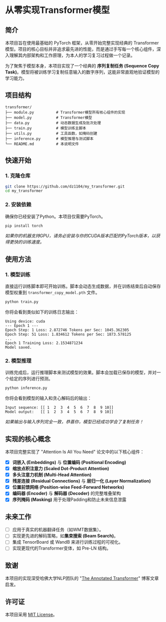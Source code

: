 # 从零实现Transformer模型 

## 简介

本项目旨在使用最基础的 PyTorch 框架，从零开始完整实现经典的 Transformer 模型。项目的核心目标并非追求最先进的性能，而是通过手写每一个核心组件，深入理解其内部架构和工作原理，为本人的学习复习过程做一个记录。

为了聚焦于模型本身，本项目实现了一个经典的 **序列复制任务 (Sequence Copy Task)**。模型将被训练学习复制任意输入的数字序列，这能非常直观地验证模型的学习能力。


## 项目结构

```
transformer/
├── module.py          # Transformer模型所有核心组件的实现
├── model.py           # Transformer模型
├── data.py            # 动态数据生成及批次处理
├── train.py           # 模型训练主脚本
├── utils.py           # 工具函数，如掩码创建
├── inference.py       # 模型推理与测试脚本
└── README.md          # 本说明文件
```

## 快速开始

### 1. 克隆仓库

```bash
git clone https://github.com/dz1104/my_transformer.git
cd my_transformer
```

### 2. 安装依赖

确保你已经安装了Python。本项目仅需要PyTorch。

```bash
pip install torch
```
*如果你的机器支持GPU，请务必安装与你的CUDA版本匹配的PyTorch版本，以获得更快的训练速度。*

## 使用方法

### 1. 模型训练

直接运行训练脚本即可开始训练。脚本会动态生成数据，并在训练结束后自动保存模型权重到 `transformer_copy_model.pth` 文件。

```bash
python train.py
```

你将会看到类似如下的训练日志输出：
```
Using device: cuda
--- Epoch 1 ---
Epoch Step: 1 Loss: 2.872746 Tokens per Sec: 1045.362305
Epoch Step: 51 Loss: 1.834612 Tokens per Sec: 1873.578125
...
Epoch 1 Training Loss: 2.1534871234
Model saved.
```

### 2. 模型推理

训练完成后，运行推理脚本来测试模型的效果。脚本会加载已保存的模型，并对一个给定的序列进行预测。

```bash
python inference.py
```

你将会看到模型的输入和贪心解码后的输出：
```
Input sequence: [[ 1  2  3  4  5  6  7  8  9 10]]
Model output:   [[ 1  2  3  4  5  6  7  8  9 10]]
```
*如果输出与输入序列完全一致，恭喜你，模型已经成功学会了复制任务！*

## 实现的核心概念

本项目完整实现了 "Attention Is All You Need" 论文中的以下核心组件：

- [x] **词嵌入 (Embeddings)** 与 **位置编码 (Positional Encoding)**
- [x] **缩放点积注意力 (Scaled Dot-Product Attention)**
- [x] **多头注意力机制 (Multi-Head Attention)**
- [x] **残差连接 (Residual Connections)** 与 **层归一化 (Layer Normalization)**
- [x] **位置前馈网络 (Position-wise Feed-Forward Networks)**
- [x] **编码器 (Encoder)** 与 **解码器 (Decoder)** 的完整堆叠架构
- [x] **序列掩码 (Masking)** 用于处理Padding和防止未来信息泄露

## 未来工作

*   [ ] 应用于真实的机器翻译任务（如WMT数据集）。
*   [ ] 实现更先进的解码策略，如**集束搜索 (Beam Search)**。
*   [ ] 集成 TensorBoard 或 WandB 来进行训练过程的可视化。
*   [ ] 实现更现代的Transformer变体，如 Pre-LN 结构。

## 致谢

本项目的实现深受哈佛大学NLP团队的 "[The Annotated Transformer](http://nlp.seas.harvard.edu/2018/04/03/attention.html)" 博客文章启发。

## 许可证

本项目采用 [MIT License](LICENSE)。